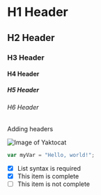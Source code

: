 # H1 Header

## H2 Header
### H3 Header
#### H4 Header
##### H5 Header
###### H6 Header

Adding headers

![Image of Yaktocat](https://octodex.github.com/images/yaktocat.png)

``` javascript
var myVar = "Hello, world!";
```
- [x] List syntax is required
- [x] This item is complete
- [ ] This item is not complete
